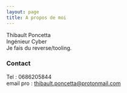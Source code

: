 ```yaml
---
layout: page
title: A propos de moi
---
```


Thibault Poncetta  
Ingénieur Cyber  
Je fais du reverse/tooling.  

### Contact

Tel : 0686205844  
email pro : thibault.poncetta@protonmail.com  
